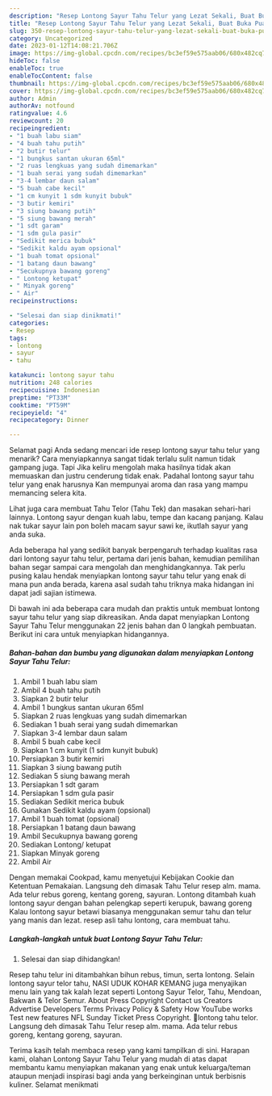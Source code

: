 ```yaml
---
description: "Resep Lontong Sayur Tahu Telur yang Lezat Sekali, Buat Buka Puasa}"
title: "Resep Lontong Sayur Tahu Telur yang Lezat Sekali, Buat Buka Puasa}"
slug: 350-resep-lontong-sayur-tahu-telur-yang-lezat-sekali-buat-buka-puasa
category: Uncategorized
date: 2023-01-12T14:08:21.706Z
image: https://img-global.cpcdn.com/recipes/bc3ef59e575aab06/680x482cq70/lontong-sayur-tahu-telur-foto-resep-utama.jpg
hideToc: false
enableToc: true
enableTocContent: false
thumbnail: https://img-global.cpcdn.com/recipes/bc3ef59e575aab06/680x482cq70/lontong-sayur-tahu-telur-foto-resep-utama.jpg
cover: https://img-global.cpcdn.com/recipes/bc3ef59e575aab06/680x482cq70/lontong-sayur-tahu-telur-foto-resep-utama.jpg
author: Admin
authorAv: notfound
ratingvalue: 4.6
reviewcount: 20
recipeingredient:
- "1 buah labu siam"
- "4 buah tahu putih"
- "2 butir telur"
- "1 bungkus santan ukuran 65ml"
- "2 ruas lengkuas yang sudah dimemarkan"
- "1 buah serai yang sudah dimemarkan"
- "3-4 lembar daun salam"
- "5 buah cabe kecil"
- "1 cm kunyit 1 sdm kunyit bubuk"
- "3 butir kemiri"
- "3 siung bawang putih"
- "5 siung bawang merah"
- "1 sdt garam"
- "1 sdm gula pasir"
- "Sedikit merica bubuk"
- "Sedikit kaldu ayam opsional"
- "1 buah tomat opsional"
- "1 batang daun bawang"
- "Secukupnya bawang goreng"
- " Lontong ketupat"
- " Minyak goreng"
- " Air"
recipeinstructions:

- "Selesai dan siap dinikmati!"
categories:
- Resep
tags:
- lontong
- sayur
- tahu

katakunci: lontong sayur tahu 
nutrition: 248 calories
recipecuisine: Indonesian
preptime: "PT33M"
cooktime: "PT59M"
recipeyield: "4"
recipecategory: Dinner

---
```



Selamat pagi Anda sedang mencari ide resep lontong sayur tahu telur yang menarik? Cara menyiapkannya sangat tidak terlalu sulit namun tidak gampang juga. Tapi Jika keliru mengolah maka hasilnya tidak akan memuaskan dan justru cenderung tidak enak. Padahal lontong sayur tahu telur yang enak harusnya Kan mempunyai aroma dan rasa yang mampu memancing selera kita.


Lihat juga cara membuat Tahu Telor (Tahu Tek) dan masakan sehari-hari lainnya. Lontong sayur dengan kuah labu, tempe dan kacang panjang. Kalau nak tukar sayur lain pon boleh macam sayur sawi ke, ikutlah sayur yang anda suka.

Ada beberapa hal yang sedikit banyak berpengaruh terhadap kualitas rasa dari lontong sayur tahu telur, pertama dari jenis bahan, kemudian pemilihan bahan segar sampai cara mengolah dan menghidangkannya. Tak perlu pusing kalau hendak menyiapkan lontong sayur tahu telur yang enak di mana pun anda berada, karena asal sudah tahu triknya maka hidangan ini dapat jadi sajian istimewa.


Di bawah ini ada beberapa cara mudah dan praktis untuk membuat lontong sayur tahu telur yang siap dikreasikan. Anda dapat menyiapkan Lontong Sayur Tahu Telur menggunakan 22 jenis bahan dan 0 langkah pembuatan. Berikut ini cara untuk menyiapkan hidangannya.

<!--inarticleads1-->

##### Bahan-bahan dan bumbu yang digunakan dalam menyiapkan Lontong Sayur Tahu Telur:

1. Ambil 1 buah labu siam
1. Ambil 4 buah tahu putih
1. Siapkan 2 butir telur
1. Ambil 1 bungkus santan ukuran 65ml
1. Siapkan 2 ruas lengkuas yang sudah dimemarkan
1. Sediakan 1 buah serai yang sudah dimemarkan
1. Siapkan 3-4 lembar daun salam
1. Ambil 5 buah cabe kecil
1. Siapkan 1 cm kunyit (1 sdm kunyit bubuk)
1. Persiapkan 3 butir kemiri
1. Siapkan 3 siung bawang putih
1. Sediakan 5 siung bawang merah
1. Persiapkan 1 sdt garam
1. Persiapkan 1 sdm gula pasir
1. Sediakan Sedikit merica bubuk
1. Gunakan Sedikit kaldu ayam (opsional)
1. Ambil 1 buah tomat (opsional)
1. Persiapkan 1 batang daun bawang
1. Ambil Secukupnya bawang goreng
1. Sediakan  Lontong/ ketupat
1. Siapkan  Minyak goreng
1. Ambil  Air


Dengan memakai Cookpad, kamu menyetujui Kebijakan Cookie dan Ketentuan Pemakaian. Langsung deh dimasak Tahu Telur resep alm. mama. Ada telur rebus goreng, kentang goreng, sayuran. Lontong ditambah kuah lontong sayur dengan bahan pelengkap seperti kerupuk, bawang goreng Kalau lontong sayur betawi biasanya menggunakan semur tahu dan telur yang manis dan lezat. resep asli tahu lontong, cara membuat tahu. 

<!--inarticleads2-->

##### Langkah-langkah untuk buat Lontong Sayur Tahu Telur:


1. Selesai dan siap dihidangkan!

Resep tahu telur ini ditambahkan bihun rebus, timun, serta lontong. Selain lontong sayur telor tahu, NASI UDUK KOHAR KEMANG juga menyajikan menu lain yang tak kalah lezat seperti Lontong Sayur Telor, Tahu, Mendoan, Bakwan &amp; Telor Semur. About Press Copyright Contact us Creators Advertise Developers Terms Privacy Policy &amp; Safety How YouTube works Test new features NFL Sunday Ticket Press Copyright. 🍴lontong tahu telor. Langsung deh dimasak Tahu Telur resep alm. mama. Ada telur rebus goreng, kentang goreng, sayuran. 

Terima kasih telah membaca resep yang kami tampilkan di sini. Harapan kami, olahan Lontong Sayur Tahu Telur yang mudah di atas dapat membantu kamu menyiapkan makanan yang enak untuk keluarga/teman ataupun menjadi inspirasi bagi anda yang berkeinginan untuk berbisnis kuliner. Selamat menikmati
